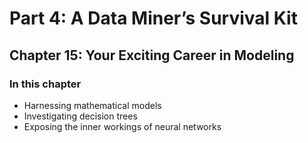 # Part 4: A Data Miner’s Survival Kit

## **Chapter 15: Your Exciting Career in Modeling**

### In this chapter
-  Harnessing mathematical models
- Investigating decision trees
-  Exposing the inner workings of neural networks

